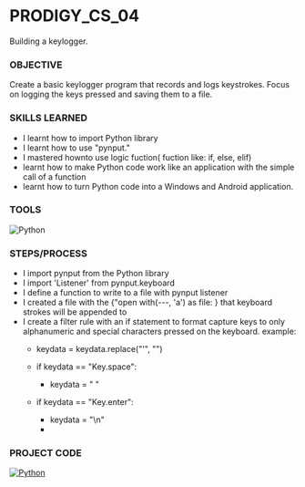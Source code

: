 # PRODIGY_CS_04
Building a keylogger.

### OBJECTIVE
Create a basic keylogger program that records and logs keystrokes. Focus on logging the keys pressed and saving them to a file. 

### SKILLS LEARNED
* I learnt how to import Python library
* I learnt how to use "pynput."
* I mastered hownto use logic fuction( fuction like: if, else, elif)
* learnt how to make Python code work like an application with the simple call of a function
* learnt how to turn Python code into a Windows and Android application. 

### TOOLS
![Python](https://img.shields.io/badge/Python-Language-3776AB?style=for-the-badge&logo=python&logoColor=white)


### STEPS/PROCESS
* I import pynput from the Python library
* I import 'Listener' from pynput.keyboard
* I define a function to write to a file with pynput listener
* I created a file with the {"open with(---, 'a') as file: } that keyboard strokes will be appended to
* I create a filter rule with an if statement to format capture keys to only alphanumeric and special characters pressed on the keyboard. example:
  *  keydata = keydata.replace("'", "")
    
  * if keydata == "Key.space":
    *  keydata = " "
    
  * if keydata == "Key.enter":
     *  keydata = "\n"
     *  
    
### PROJECT CODE
[![Python](https://img.shields.io/badge/Python-Task_Code-3776AB?style=for-the-badge&logo=python&logoColor=white)](https://github.com/Mayorb909/PRODIGY_CS_04/blob/main/Code)
